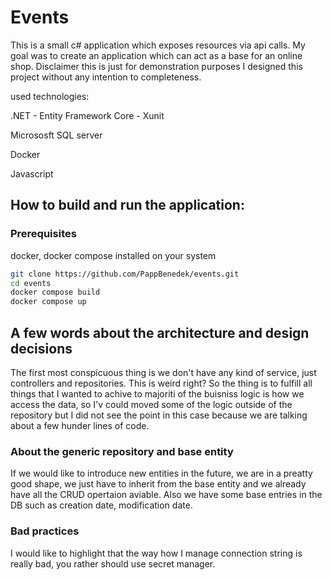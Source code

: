 # Events

This is a small c# application which exposes resources via api calls.
My goal was to create an application which can act as a base for an online shop.
Disclaimer this is just for demonstration purposes I designed this project without any intention to completeness.

used technologies:

.NET - Entity Framework Core - Xunit

Micrososft SQL server

Docker

Javascript

## How to build and run the application:
### Prerequisites
docker, docker compose installed on your system

```bash
git clone https://github.com/PappBenedek/events.git
cd events
docker compose build
docker compose up
```

## A few words about the architecture and design decisions
The first most conspicuous thing is we don't have any kind of service, just controllers and repositories. This is weird right?
So the thing is to fulfill all things that I wanted to achive to majoriti of the buisniss logic is how we access the data,
so I'v could moved some of the logic outside of the repository but I did not see the point in this case because we are talking about
a few hunder lines of code.
### About the generic repository and base entity
If we would like to introduce new entities in the future, we are in a preatty good shape,
we just have to inherit from the base entity and we already have all the CRUD opertaion aviable.
Also we have some base entries in the DB such as creation date, modification date.
### Bad practices
I would like to highlight that the way how I manage connection string is really bad, you rather should use secret manager.
